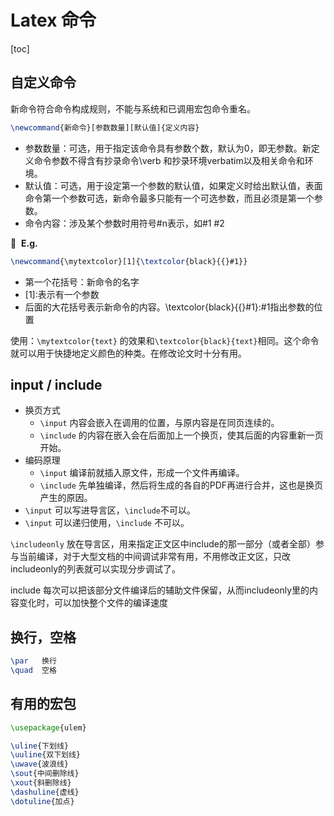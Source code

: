 # Latex 命令

[toc]

## 自定义命令

新命令符合命令构成规则，不能与系统和已调用宏包命令重名。

```latex
\newcommand{新命令}[参数数量][默认值]{定义内容}
```

+ 参数数量：可选，用于指定该命令具有参数个数，默认为0，即无参数。新定义命令参数不得含有抄录命令\verb 和抄录环境verbatim以及相关命令和环境。
+ 默认值：可选，用于设定第一个参数的默认值，如果定义时给出默认值，表面命令第一个参数可选，新命令最多只能有一个可选参数，而且必须是第一个参数。
+ 命令内容：涉及某个参数时用符号#n表示，如#1  #2

:chestnut:&nbsp;&nbsp;**E.g.**

```latex
\newcommand{\mytextcolor}[1]{\textcolor{black}{{}#1}}
```

+ 第一个花括号：新命令的名字
+ \[1]:表示有一个参数
+ 后面的大花括号表示新命令的内容。\textcolor{black}{{}#1}:#1指出参数的位置

使用：`\mytextcolor{text}` 的效果和`\textcolor{black}{text}`相同。这个命令就可以用于快捷地定义颜色的种类。在修改论文时十分有用。

## input / include

+ 换页方式
  * `\input` 内容会嵌入在调用的位置，与原内容是在同页连续的。
  * `\include` 的内容在嵌入会在后面加上一个换页，使其后面的内容重新一页开始。
+ 编码原理
  * `\input` 编译前就插入原文件，形成一个文件再编译。
  * `\include` 先单独编译，然后将生成的各自的PDF再进行合并，这也是换页产生的原因。
+ `\input` 可以写进导言区，`\include`不可以。
+ `\input` 可以递归使用，`\include` 不可以。

`\includeonly` 放在导言区，用来指定正文区中include的那一部分（或者全部）参与当前编译，对于大型文档的中间调试非常有用，不用修改正文区，只改includeonly的列表就可以实现分步调试了。

include 每次可以把该部分文件编译后的辅助文件保留，从而includeonly里的内容变化时，可以加快整个文件的编译速度

## 换行，空格

```latex
\par   换行
\quad  空格
```

## 有用的宏包

```latex
\usepackage{ulem}

\uline{下划线}
\uuline{双下划线}
\uwave{波浪线}
\sout{中间删除线}
\xout{斜删除线}
\dashuline{虚线}
\dotuline{加点}
```
